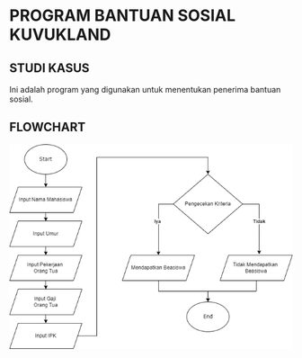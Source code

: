 # PROGRAM BANTUAN SOSIAL KUVUKLAND

## STUDI KASUS
Ini adalah program yang digunakan untuk menentukan penerima bantuan sosial.

## FLOWCHART
![Flowchart](Flowchart.png)